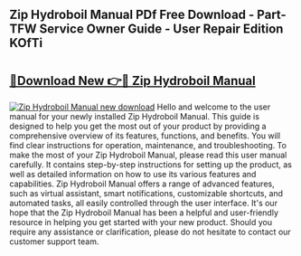 ## Zip Hydroboil Manual PDf Free Download - Part-TFW Service Owner Guide - User Repair Edition KOfTi

# <h2><a href="http://cf29654.oget.top/?id=Zip+Hydroboil+Manual">🔗Download New 👉🔴 Zip Hydroboil Manual</a></h2>

[![Zip Hydroboil Manual new download](https://i.imgur.com/5g1atiW.png)](http://cf29654.oget.top/?id=Zip+Hydroboil+Manual)
Hello and welcome to the user manual for your newly installed Zip Hydroboil Manual. This guide is designed to help you get the most out of your product by providing a comprehensive overview of its features, functions, and benefits. You will find clear instructions for operation, maintenance, and troubleshooting. To make the most of your Zip Hydroboil Manual, please read this user manual carefully. It contains step-by-step instructions for setting up the product, as well as detailed information on how to use its various features and capabilities. Zip Hydroboil Manual offers a range of advanced features, such as virtual assistant, smart notifications, customizable shortcuts, and automated tasks, all easily controlled through the user interface. It's our hope that the Zip Hydroboil Manual has been a helpful and user-friendly resource in helping you get started with your new product. Should you require any assistance or clarification, please do not hesitate to contact our customer support team.
